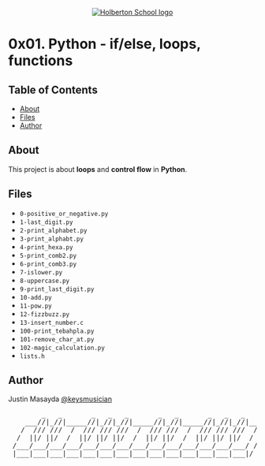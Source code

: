 <p align="center">
  <a href=#>
    <img src="https://user-images.githubusercontent.com/74752740/175812508-dc2482bf-bd5b-4c0a-b075-1bede95c488e.png" alt="Holberton School logo">
  </a>
</p>

# 0x01. Python - if/else, loops, functions

## Table of Contents
* [About](#about)
* [Files](#files)
* [Author](#author)

## About
This project is about **loops** and **control flow** in **Python**.

## Files
* `0-positive_or_negative.py`
* `1-last_digit.py`
* `2-print_alphabet.py`
* `3-print_alphabt.py`
* `4-print_hexa.py`
* `5-print_comb2.py`
* `6-print_comb3.py`
* `7-islower.py`
* `8-uppercase.py`
* `9-print_last_digit.py`
* `10-add.py`
* `11-pow.py`
* `12-fizzbuzz.py`
* `13-insert_number.c`
* `100-print_tebahpla.py`
* `101-remove_char_at.py`
* `102-magic_calculation.py`
* `lists.h`

## Author
Justin Masayda [@keysmusician](https://github.com/keysmusician)
<div align="center">
<pre>
        _   _       _   _   _       _   _       _   _   _     
    ___//|_//|_____//|_//|_//|_____//|_//|_____//|_//|_//|___ 
   /  /// ///  /  /// /// ///  /  /// ///  /  /// /// ///  / |
  /  ||/ ||/  /  ||/ ||/ ||/  /  ||/ ||/  /  ||/ ||/ ||/  / / 
 /___/___/___/___/___/___/___/___/___/___/___/___/___/___/ /  
 |___|___|___|___|___|___|___|___|___|___|___|___|___|___|/   
 
</pre>
</div>
